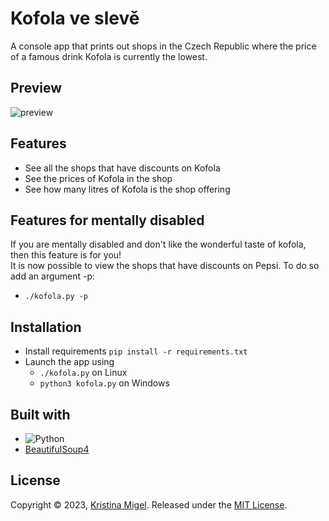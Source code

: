 # Kofola ve slevě
A console app that prints out shops in the Czech Republic where the price of a famous drink Kofola is currently the lowest.
## Preview
![preview](https://github.com/kmigel/kofola-ve-sleve/assets/126352831/3aeb668a-9709-48fc-8eb5-4038e4a77c22)
## Features
- See all the shops that have discounts on Kofola
- See the prices of Kofola in the shop
- See how many litres of Kofola is the shop offering
## Features for mentally disabled
If you are mentally disabled and don't like the wonderful taste of kofola, then this feature is for you!\
It is now possible to view the shops that have discounts on Pepsi.
To do so add an argument -p:
- `./kofola.py -p`
## Installation
- Install requirements `pip install -r requirements.txt`
- Launch the app using
  - `./kofola.py` on Linux
  - `python3 kofola.py` on Windows
## Built with
<ul>
  <li><img src="https://img.shields.io/badge/Python-3776AB?style=for-the-badge&logo=python&logoColor=white" alt="Python"></li>
  <li><a href="https://www.crummy.com/software/BeautifulSoup/">BeautifulSoup4</a></li>
</ul>

## License
Copyright © 2023, [Kristina Migel](https://github.com/kmigel).
Released under the [MIT License](https://choosealicense.com/licenses/mit/).
